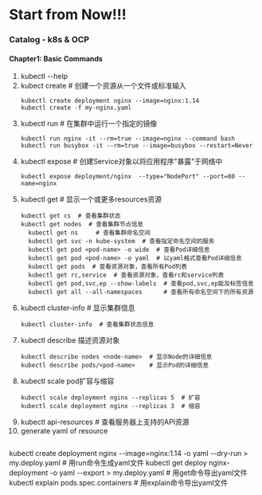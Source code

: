 # **Start from Now!!!**

### **Catalog - k8s & OCP**
#### Chapter1: Basic Commands
1. kubectl --help
2. kubect create  # 创建一个资源从一个文件或标准输入
	 ```
   kubectl create deployment nginx --image=nginx:1.14 
   kubectl create -f my-nginx.yaml
   ```
3. kubectl run  # 在集群中运行一个指定的镜像
   ```
   kubectl run nginx -it --rm=true --image=nginx --command bash
   kubectl run busybox -it --rm=true --image=busybox --restart=Never
   ```
4. kubectl expose # 创建Service对象以将应用程序"暴露"于网络中
   ```
   kubectl expose deployment/nginx  --type="NodePort" --port=80 --name=nginx
   ```
5. kubectl get  # 显示一个或更多resources资源
   ```
   kubectl get cs  # 查看集群状态
   kubectl get nodes  # 查看集群节点信息
	 kubectl get ns     # 查看集群命名空间
	 kubectl get svc -n kube-system  # 查看指定命名空间的服务
	 kubectl get pod <pod-name> -o wide  # 查看Pod详细信息
	 kubectl get pod <pod-name> -o yaml  # 以yaml格式查看Pod详细信息
	 kubectl get pods  # 查看资源对象，查看所有Pod列表
	 kubectl get rc,service  # 查看资源对象，查看rc和service列表
	 kubectl get pod,svc,ep --show-labels  # 查看pod,svc,ep能及标签信息
	 kubectl get all --all-namespaces      # 查看所有命名空间下的所有资源
   ```
6. kubectl cluster-info   # 显示集群信息
	 ```
   kubectl cluster-info  # 查看集群状态信息
   ```
7. kubectl describe 描述资源对象
	 ```
   kubectl describe nodes <node-name>  # 显示Node的详细信息
	 kubectl describe pods/<pod-name>    # 显示Pod的详细信息
   ```
8. kubectl scale pod扩容与缩容
	 ```
   kubectl scale deployment nginx --replicas 5  # 扩容
	 kubectl scale deployment nginx --replicas 3  # 缩容
   ```
9. kubectl api-resources # 查看服务器上支持的API资源
10. generate yaml of resource
	 ```
   kubectl create deployment nginx --image=nginx:1.14 -o yaml --dry-run > my.deploy.yaml   # 用run命令生成yaml文件
	 kubectl get deploy nginx-deployment -o yaml --export > my.deploy.yaml                   # 用get命令导出yaml文件
	 kubectl explain pods.spec.containers                                                    # 用explain命令导出yaml文件
   ```









